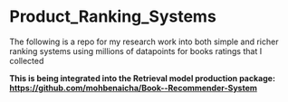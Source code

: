 # Product_Ranking_Systems
The following is a repo for my research work into both simple and richer ranking systems using millions of datapoints for books ratings that I collected

**This is being integrated into the Retrieval model production package: https://github.com/mohbenaicha/Book--Recommender-System**
